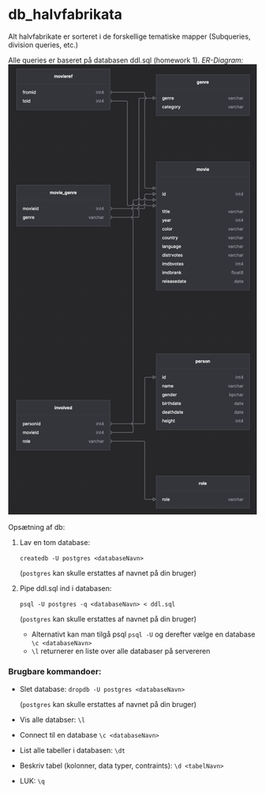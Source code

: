 # db_halvfabrikata

Alt halvfabrikate er sorteret i de forskellige tematiske mapper (Subqueries, division queries, etc.)

Alle queries er baseret på databasen ddl.sql (homework 1).
_ER-Diagram:_
![ER-Diagram](assets/Screenshot.png)

Opsætning af db:

1. Lav en tom database:

   `createdb -U postgres <databaseNavn>`

   (`postgres` kan skulle erstattes af navnet på din bruger)

2. Pipe ddl.sql ind i databasen:

   `psql -U postgres -q <databaseNavn> < ddl.sql`

   (`postgres` kan skulle erstattes af navnet på din bruger)

   - Alternativt kan man tilgå psql `psql -U` og derefter vælge en database `\c <databaseNavn>`
   - `\l` returnerer en liste over alle databaser på servereren

### Brugbare kommandoer:

- Slet database: `dropdb -U postgres <databaseNavn>`

  (`postgres` kan skulle erstattes af navnet på din bruger)

- Vis alle databser: `\l`

- Connect til en database `\c <databaseNavn>`

- List alle tabeller i databasen: `\dt`

- Beskriv tabel (kolonner, data typer, contraints): `\d <tabelNavn>`

- LUK: `\q`
